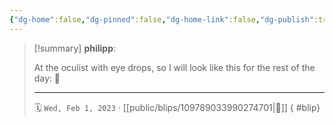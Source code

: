 ```yaml
---
{"dg-home":false,"dg-pinned":false,"dg-home-link":false,"dg-publish":true,"type":"blip","disabled rules":["yaml-title","yaml-title-alias","file-name-heading"],"title":"philipp on mastodon @ 2023-02-01","created-date":"2023-02-01T10:35:11","id":109789033990274700,"updated-date":"2025-05-02T08:50:43","dg-path":"blips/109789033990274701.md","permalink":"/blips/109789033990274701/","dgPassFrontmatter":true}
---
```


> [!summary] **philipp**:
>
> At the oculist with eye drops, so I will look like this for the rest of the day: 🥺
> - - -
>
> 🗓️ `Wed, Feb 1, 2023` · [[public/blips/109789033990274701\|🔗]]
{ #blip}

